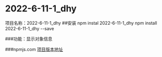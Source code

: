 # 2022-6-11-1_dhy
项目名称：2022-6-11-1_dhy
##安装
npm instal 2022-6-11-1_dhy
npm install 2022-6-11-1_dhy --save

###功能：显示对象信息

###npmjs.com
[项目版本地址](https://www.npmjs.com/~jiaokaihang)
